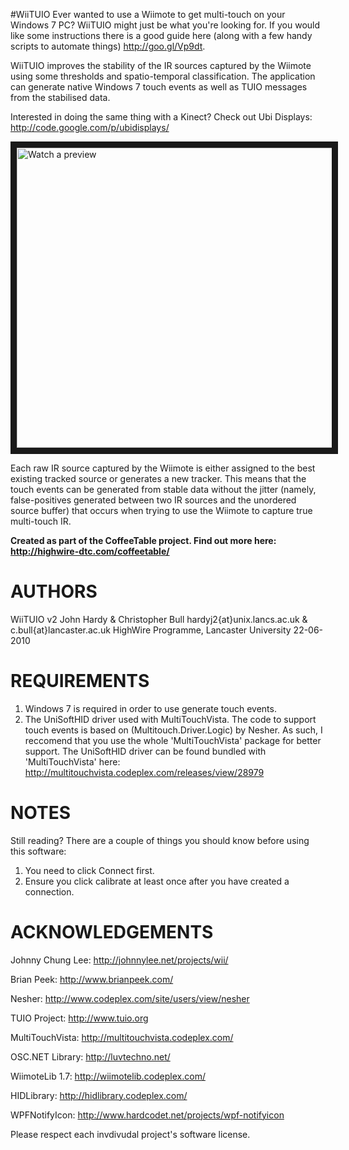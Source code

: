 #WiiTUIO
Ever wanted to use a Wiimote to get multi-touch on your Windows 7 PC?
WiiTUIO might just be what you're looking for. If you would like some instructions there is a good guide here (along with a few handy scripts to automate things) http://goo.gl/Vp9dt.

WiiTUIO improves the stability of the IR sources captured by the Wiimote using some thresholds and spatio-temporal classification. The application can generate native Windows 7 touch events as well as TUIO messages from the stabilised data.

Interested in doing the same thing with a Kinect? Check out Ubi Displays: http://code.google.com/p/ubidisplays/

<a href="http://www.youtube.com/watch?feature=player_embedded&v=rbMafItax6Y
" target="_blank"><img src="http://img.youtube.com/vi/rbMafItax6Y/0.jpg" 
alt="Watch a preview" width="640" height="480" border="10" /></a>

Each raw IR source captured by the Wiimote is either assigned to the best existing tracked source or generates a new tracker. This means that the touch events can be generated from stable data without the jitter (namely, false-positives generated between two IR sources and the unordered source buffer) that occurs when trying to use the Wiimote to capture true multi-touch IR.

**Created as part of the CoffeeTable project. Find out more here: http://highwire-dtc.com/coffeetable/**

AUTHORS
================

WiiTUIO v2
John Hardy & Christopher Bull
hardyj2{at}unix.lancs.ac.uk & c.bull{at}lancaster.ac.uk
HighWire Programme, Lancaster University
22-06-2010

REQUIREMENTS
================
1. Windows 7 is required in order to use generate touch events.
2. The UniSoftHID driver used with MultiTouchVista.  The code to support touch events is based on (Multitouch.Driver.Logic) by Nesher. As such, I reccomend that you use the whole 'MultiTouchVista' package for better support. The UniSoftHID driver can be found bundled with 'MultiTouchVista' here:  http://multitouchvista.codeplex.com/releases/view/28979

NOTES
================
Still reading?  There are a couple of things you should know before using this software:
1. You need to click Connect first.
2. Ensure you click calibrate at least once after you have created a connection.

ACKNOWLEDGEMENTS
================

Johnny Chung Lee: 	http://johnnylee.net/projects/wii/

Brian Peek: 		http://www.brianpeek.com/

Nesher:			http://www.codeplex.com/site/users/view/nesher

TUIO Project: 		http://www.tuio.org

MultiTouchVista:	http://multitouchvista.codeplex.com/

OSC.NET Library:	http://luvtechno.net/

WiimoteLib 1.7:		http://wiimotelib.codeplex.com/

HIDLibrary:		http://hidlibrary.codeplex.com/

WPFNotifyIcon:		http://www.hardcodet.net/projects/wpf-notifyicon

Please respect each invdivudal project's software license.
